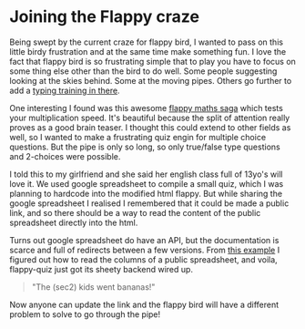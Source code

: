 Joining the Flappy craze
==

Being swept by the current craze for flappy bird, I wanted to pass on this little birdy frustration and at the same time make something fun. I love the fact that flappy bird is so frustrating simple that to play you have to focus on some thing else other than the bird to do well. Some people suggesting looking at the skies behind. Some at the moving pipes. Others go further to add a [typing training in there](http://www.mrspeaker.net/dev/game/flappy/). 

One interesting I found was this awesome [flappy maths saga](tikwid/flappy-math-saga) which tests your multiplication speed. It's beautiful because the split of attention really proves as a good brain teaser. I thought this could extend to other fields as well, so I wanted to make a frustrating quiz engin for multiple choice questions. But the pipe is only so long, so only true/false type questions and 2-choices were possible. 

I told this to my girlfriend and she said her english class full of 13yo's will love it. We used google spreadsheet to compile a small quiz, which I was planning to hardcode into the modified html flappy. But while sharing the google spreadsheet I realised I remembered that it could be made a public link, and so there should be a way to read the content of the public spreadsheet directly into the html.  

Turns out google spreadsheet do have an API, but the documentation is scarce and full of redirects between a few versions. From [this example](https://developers.google.com/gdata/samples/spreadsheet_sample) I figured out how to read the columns of a public spreadsheet, and voila, flappy-quiz just got its sheety backend wired up.


>"The (sec2) kids went bananas!"

Now anyone can update the link and the flappy bird will have a different problem to solve to go through the pipe!
